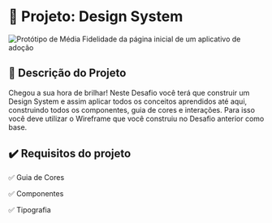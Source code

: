 # 💾 Projeto: Design System

![Protótipo de Média Fidelidade da página inicial de um aplicativo de adoção](https://i.ibb.co/85rLc6G/dio-design-system.png)

## 📃 Descrição do Projeto

Chegou a sua hora de brilhar! Neste Desafio você terá que construir um Design System e assim aplicar todos os conceitos aprendidos até aqui, construindo todos os componentes, guia de cores e interações. Para isso você deve utilizar o Wireframe que você construiu no Desafio anterior como base. 

## ✔️ **Requisitos do projeto**

✅ Guia de Cores

✅ Componentes

✅ Tipografia
